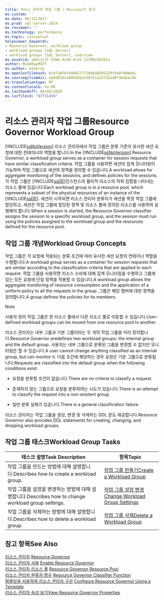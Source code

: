 ```yaml
---
title: 리소스 관리자 작업 그룹 | Microsoft 문서
ms.custom: ''
ms.date: 06/13/2017
ms.prod: sql-server-2014
ms.reviewer: ''
ms.technology: performance
ms.topic: conceptual
helpviewer_keywords:
- Resource Governor, workload group
- workload groups [SQL Server]
- workload groups [SQL Server], overview
ms.assetid: a84c3c3f-55b6-4a30-9c42-13f082d9281e
author: MikeRayMSFT
ms.author: mikeray
ms.openlocfilehash: 6c6fa8f6fe960571f10d6a8505329fbe8f400e6c
ms.sourcegitcommit: ad4d92dce894592a259721a1571b1d8736abacdb
ms.translationtype: MT
ms.contentlocale: ko-KR
ms.lasthandoff: 08/04/2020
ms.locfileid: "87731459"
---
```

# <a name="resource-governor-workload-group"></a><span data-ttu-id="7381e-102">리소스 관리자 작업 그룹</span><span class="sxs-lookup"><span data-stu-id="7381e-102">Resource Governor Workload Group</span></span>
  <span data-ttu-id="7381e-103">[!INCLUDE[ssNoVersion](../../includes/ssnoversion-md.md)] 리소스 관리자에서 작업 그룹은 분류 기준이 유사한 세션 요청에 대한 컨테이너의 역할을 합니다.</span><span class="sxs-lookup"><span data-stu-id="7381e-103">In the [!INCLUDE[ssNoVersion](../../includes/ssnoversion-md.md)] Resource Governor, a workload group serves as a container for session requests that have similar classification criteria.</span></span> <span data-ttu-id="7381e-104">작업 그룹을 사용하면 세션의 집계 모니터링이 가능하며 작업 그룹으로 세션의 정책을 정의할 수 있습니다.</span><span class="sxs-lookup"><span data-stu-id="7381e-104">A workload allows for aggregate monitoring of the sessions, and defines policies for the sessions.</span></span> <span data-ttu-id="7381e-105">각 작업 그룹은 [!INCLUDE[ssDE](../../includes/ssde-md.md)]인스턴스의 물리적 리소스의 하위 집합을 나타내는 리소스 풀에 있습니다.</span><span class="sxs-lookup"><span data-stu-id="7381e-105">Each workload group is in a resource pool, which represents a subset of the physical resources of an instance of the [!INCLUDE[ssDE](../../includes/ssde-md.md)].</span></span> <span data-ttu-id="7381e-106">세션이 시작되면 리소스 관리자 분류자가 세션을 특정 작업 그룹에 할당하고, 세션은 작업 그룹에 할당된 정책 및 리소스 풀에 정의된 리소스를 사용하여 실행해야 합니다.</span><span class="sxs-lookup"><span data-stu-id="7381e-106">When a session is started, the Resource Governor classifier assigns the session to a specific workload group, and the session must run using the policies assigned to the workload group and the resources defined for the resource pool.</span></span>  
  
## <a name="workload-group-concepts"></a><span data-ttu-id="7381e-107">작업 그룹 개념</span><span class="sxs-lookup"><span data-stu-id="7381e-107">Workload Group Concepts</span></span>  
 <span data-ttu-id="7381e-108">작업 그룹은 각 요청에 적용되는 분류 조건에 따라 유사한 세션 요청의 컨테이너 역할을 수행합니다.</span><span class="sxs-lookup"><span data-stu-id="7381e-108">A workload group serves as a container for session requests that are similar according to the classification criteria that are applied to each request.</span></span> <span data-ttu-id="7381e-109">작업 그룹을 사용하면 리소스 소비에 대해 집계 모니터링을 수행하고 그룹에 있는 모든 요청에 단일 정책을 적용할 수 있습니다.</span><span class="sxs-lookup"><span data-stu-id="7381e-109">A workload group allows the aggregate monitoring of resource consumption and the application of a uniform policy to all the requests in the group.</span></span> <span data-ttu-id="7381e-110">그룹은 해당 멤버에 대한 정책을 정의합니다.</span><span class="sxs-lookup"><span data-stu-id="7381e-110">A group defines the policies for its members.</span></span>  
  
> [!NOTE]  
>  <span data-ttu-id="7381e-111">사용자 정의 작업 그룹은 한 리소스 풀에서 다른 리소스 풀로 이동할 수 있습니다.</span><span class="sxs-lookup"><span data-stu-id="7381e-111">User-defined workload groups can be moved from one resource pool to another.</span></span>  
  
 <span data-ttu-id="7381e-112">리소스 관리자는 내부 그룹과 기본 그룹이라는 두 개의 작업 그룹을 미리 정의합니다.</span><span class="sxs-lookup"><span data-stu-id="7381e-112">Resource Governor predefines two workload groups: the internal group and the default group.</span></span> <span data-ttu-id="7381e-113">사용자는 내부 그룹으로 분류된 그룹을 변경할 수 없지만 모니터링은 할 수 있습니다.</span><span class="sxs-lookup"><span data-stu-id="7381e-113">A user cannot change anything classified as an internal group, but can monitor it.</span></span> <span data-ttu-id="7381e-114">다음 조건에 해당하는 경우 요청은 기본 그룹으로 분류됩니다.</span><span class="sxs-lookup"><span data-stu-id="7381e-114">Requests are classified into the default group when the following conditions exist:</span></span>  
  
-   <span data-ttu-id="7381e-115">요청을 분류할 조건이 없습니다.</span><span class="sxs-lookup"><span data-stu-id="7381e-115">There are no criteria to classify a request.</span></span>  
  
-   <span data-ttu-id="7381e-116">존재하지 않는 그룹으로 요청을 분류하려는 시도가 있습니다.</span><span class="sxs-lookup"><span data-stu-id="7381e-116">There is an attempt to classify the request into a non-existent group.</span></span>  
  
-   <span data-ttu-id="7381e-117">일반 분류 실패가 있습니다.</span><span class="sxs-lookup"><span data-stu-id="7381e-117">There is a general classification failure.</span></span>  
  
 <span data-ttu-id="7381e-118">리소스 관리자는 작업 그룹을 생성, 변경 및 삭제하는 DDL 문도 제공합니다.</span><span class="sxs-lookup"><span data-stu-id="7381e-118">Resource Governor also provides DDL statements for creating, changing, and dropping workload groups.</span></span>  
  
## <a name="workload-group-tasks"></a><span data-ttu-id="7381e-119">작업 그룹 태스크</span><span class="sxs-lookup"><span data-stu-id="7381e-119">Workload Group Tasks</span></span>  
  
|<span data-ttu-id="7381e-120">태스크 설명</span><span class="sxs-lookup"><span data-stu-id="7381e-120">Task Description</span></span>|<span data-ttu-id="7381e-121">항목</span><span class="sxs-lookup"><span data-stu-id="7381e-121">Topic</span></span>|  
|----------------------|-----------|  
|<span data-ttu-id="7381e-122">작업 그룹을 만드는 방법에 대해 설명합니다.</span><span class="sxs-lookup"><span data-stu-id="7381e-122">Describes how to create a workload group.</span></span>|[<span data-ttu-id="7381e-123">작업 그룹 만들기</span><span class="sxs-lookup"><span data-stu-id="7381e-123">Create a Workload Group</span></span>](create-a-workload-group.md)|  
|<span data-ttu-id="7381e-124">작업 그룹을 설정을 변경하는 방법에 대해 설명합니다.</span><span class="sxs-lookup"><span data-stu-id="7381e-124">Describes how to change workload group settings.</span></span>|[<span data-ttu-id="7381e-125">작업 그룹 설정 변경</span><span class="sxs-lookup"><span data-stu-id="7381e-125">Change Workload Group Settings</span></span>](change-workload-group-settings.md)|  
|<span data-ttu-id="7381e-126">작업 그룹을 삭제하는 방법에 대해 설명합니다.</span><span class="sxs-lookup"><span data-stu-id="7381e-126">Describes how to delete a workload group.</span></span>|[<span data-ttu-id="7381e-127">작업 그룹 삭제</span><span class="sxs-lookup"><span data-stu-id="7381e-127">Delete a Workload Group</span></span>](delete-a-workload-group.md)|  
  
## <a name="see-also"></a><span data-ttu-id="7381e-128">참고 항목</span><span class="sxs-lookup"><span data-stu-id="7381e-128">See Also</span></span>  
 <span data-ttu-id="7381e-129">[리소스 관리자](resource-governor.md) </span><span class="sxs-lookup"><span data-stu-id="7381e-129">[Resource Governor](resource-governor.md) </span></span>  
 <span data-ttu-id="7381e-130">[리소스 관리자 사용](enable-resource-governor.md) </span><span class="sxs-lookup"><span data-stu-id="7381e-130">[Enable Resource Governor](enable-resource-governor.md) </span></span>  
 <span data-ttu-id="7381e-131">[리소스 관리자 리소스 풀](resource-governor-resource-pool.md) </span><span class="sxs-lookup"><span data-stu-id="7381e-131">[Resource Governor Resource Pool](resource-governor-resource-pool.md) </span></span>  
 <span data-ttu-id="7381e-132">[리소스 관리자 분류자 함수](resource-governor-classifier-function.md) </span><span class="sxs-lookup"><span data-stu-id="7381e-132">[Resource Governor Classifier Function](resource-governor-classifier-function.md) </span></span>  
 <span data-ttu-id="7381e-133">[템플릿을 사용하여 리소스 관리자 구성](configure-resource-governor-using-a-template.md) </span><span class="sxs-lookup"><span data-stu-id="7381e-133">[Configure Resource Governor Using a Template](configure-resource-governor-using-a-template.md) </span></span>  
 [<span data-ttu-id="7381e-134">리소스 관리자 속성 보기</span><span class="sxs-lookup"><span data-stu-id="7381e-134">View Resource Governor Properties</span></span>](view-resource-governor-properties.md)  
  
  
